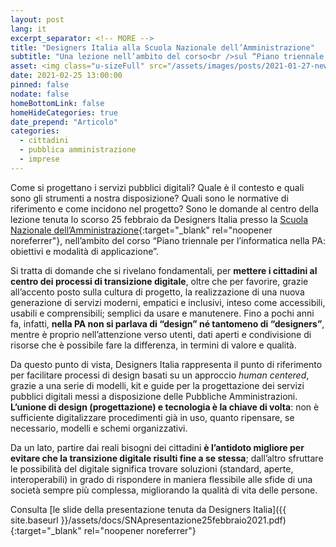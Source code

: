 ```yaml
---
layout: post
lang: it
excerpt_separator: <!-- MORE -->
title: "Designers Italia alla Scuola Nazionale dell’Amministrazione"
subtitle: "Una lezione nell’ambito del corso<br />sul “Piano triennale per l’informatica nella PA”"
asset: <img class="u-sizeFull" src="/assets/images/posts/2021-01-27-news-25-febbraio-2021-designers-alla-SNA.jpg" alt="Alcuni sempi di prototipazione" />
date: 2021-02-25 13:00:00
pinned: false
nodate: false
homeBottomLink: false
homeHideCategories: true
date_prepend: "Articolo"
categories:
  - cittadini
  - pubblica amministrazione
  - imprese
---
```


<!-- MORE -->
Come si progettano i servizi pubblici digitali? Quale è il contesto e quali sono gli strumenti a nostra disposizione? Quali sono le normative di riferimento e come incidono nel progetto? Sono le domande al centro della lezione tenuta lo scorso 25 febbraio da Designers Italia presso la [Scuola Nazionale dell’Amministrazione](https://www.sna.gov.it/){:target="_blank" rel="noopener noreferrer"}, nell’ambito del corso “Piano triennale per l’informatica nella PA: obiettivi e modalità di applicazione”.  

Si tratta di domande che si rivelano fondamentali, per **mettere i cittadini al centro dei processi di transizione digitale**, oltre che per favorire, grazie all’accento posto sulla cultura di progetto, la realizzazione di una nuova generazione di servizi moderni, empatici e inclusivi, inteso come accessibili, usabili e comprensibili; semplici da usare e manutenere. Fino a pochi anni fa, infatti, **nella PA non si parlava di “design” né tantomeno di “designers”**, mentre è proprio nell’attenzione verso utenti, dati aperti e condivisione di risorse che è possibile fare la differenza, in termini di valore e qualità.  

Da questo punto di vista, Designers Italia rappresenta il punto di riferimento per facilitare processi di design basati su un approccio _human centered_, grazie a una serie di modelli, kit e guide per la progettazione dei servizi pubblici digitali messi a disposizione delle Pubbliche Amministrazioni. **L’unione di design (progettazione) e tecnologia è la chiave di volta**: non è sufficiente digitalizzare procedimenti già in uso, quanto ripensare, se necessario, modelli e schemi organizzativi.  

Da un lato, partire dai reali bisogni dei cittadini **è l’antidoto migliore per evitare che la transizione digitale risulti fine a se stessa**; dall’altro sfruttare le possibilità del digitale significa trovare soluzioni (standard, aperte, interoperabili) in grado di rispondere in maniera flessibile alle sfide di una società sempre più complessa, migliorando la qualità di vita delle persone.  

Consulta [le slide della presentazione tenuta da Designers Italia]({{ site.baseurl }}/assets/docs/SNApresentazione25febbraio2021.pdf){:target="_blank" rel="noopener noreferrer"}
